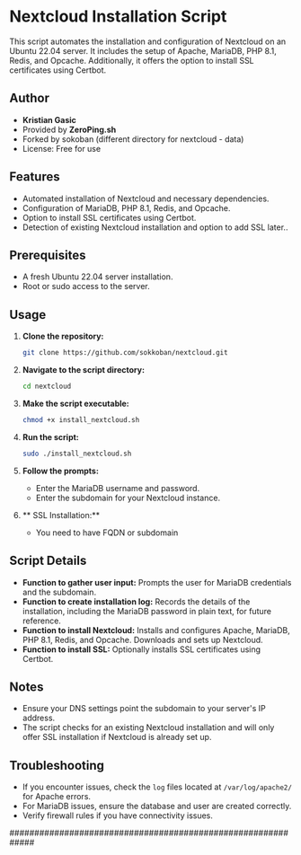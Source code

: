 # Nextcloud Installation Script

This script automates the installation and configuration of Nextcloud on an Ubuntu 22.04 server. It includes the setup of Apache, MariaDB, PHP 8.1, Redis, and Opcache. Additionally, it offers the option to install SSL certificates using Certbot.

## Author

- **Kristian Gasic**
- Provided by **ZeroPing.sh**
- Forked by sokoban (different directory for nextcloud - data)
- License: Free for use


## Features

- Automated installation of Nextcloud and necessary dependencies.
- Configuration of MariaDB, PHP 8.1, Redis, and Opcache.
- Option to install SSL certificates using Certbot.
- Detection of existing Nextcloud installation and option to add SSL later..

## Prerequisites

- A fresh Ubuntu 22.04 server installation.
- Root or sudo access to the server.

## Usage

1. **Clone the repository:**
   ```bash
   git clone https://github.com/sokkoban/nextcloud.git
   ```

2. **Navigate to the script directory:**
   ```bash
   cd nextcloud
   ```

3. **Make the script executable:**
   ```bash
   chmod +x install_nextcloud.sh
   ```

4. **Run the script:**
   ```bash
   sudo ./install_nextcloud.sh
   ```

5. **Follow the prompts:**
   - Enter the MariaDB username and password.
   - Enter the subdomain for your Nextcloud instance.

6. ** SSL Installation:**
   - You need to have FQDN or subdomain

## Script Details

- **Function to gather user input:** Prompts the user for MariaDB credentials and the subdomain.
- **Function to create installation log:** Records the details of the installation, including the MariaDB password in plain text, for future reference.
- **Function to install Nextcloud:** Installs and configures Apache, MariaDB, PHP 8.1, Redis, and Opcache. Downloads and sets up Nextcloud.
- **Function to install SSL:** Optionally installs SSL certificates using Certbot.

## Notes

- Ensure your DNS settings point the subdomain to your server's IP address.
- The script checks for an existing Nextcloud installation and will only offer SSL installation if Nextcloud is already set up.

## Troubleshooting

- If you encounter issues, check the `log` files located at `/var/log/apache2/` for Apache errors.
- For MariaDB issues, ensure the database and user are created correctly.
- Verify firewall rules if you have connectivity issues.

#############################################################
